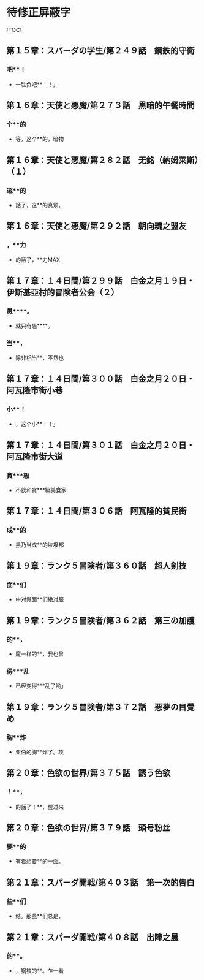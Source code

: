 # 待修正屏蔽字

[TOC]

## 第１５章：スパーダの学生/第２４９話　鋼鉄的守衛

### 吧**！

- 一胜负吧**！！」


## 第１６章：天使と悪魔/第２７３話　黒暗的午餐時間

### 个**的

- 等，这个**的，暗物


## 第１６章：天使と悪魔/第２８２話　无銘（納姆莱斯）（１）

### 这**的

- 話了，这**的真烦。


## 第１６章：天使と悪魔/第２９２話　朝向魂之盟友

### ，**力

- 的話了，**力MAX


## 第１７章：１４日間/第２９９話　白金之月１９日・伊斯基亞村的冒険者公会（２）

### 愚****。

- 就只有愚****。

### 当**，

- 除非相当**，不然也


## 第１７章：１４日間/第３００話　白金之月２０日・阿瓦隆市街小巷

### 小**！

- ，这个小**！！」


## 第１７章：１４日間/第３０１話　白金之月２０日・阿瓦隆市街大道

### 貪***級

- 不就和貪***級美食家


## 第１７章：１４日間/第３０６話　阿瓦隆的貧民街

### 成**的

- 黒乃当成**的垃圾都


## 第１９章：ランク５冒険者/第３６０話　超人剣技

### 面**们

- 中对假面**们絶对服


## 第１９章：ランク５冒険者/第３６２話　第三の加護

### 的**，

- 魔一样的**，我也曾

### 得***乱

- 已经变得***乱了哟」


## 第１９章：ランク５冒険者/第３７２話　悪夢の目覺め

### 胸**炸

- 亚伯的胸**炸了。攻


## 第２０章：色欲の世界/第３７５話　誘う色欲

### ！**，

- 的話了！**，醒过来


## 第２０章：色欲の世界/第３７９話　頭号粉丝

### 要**的

- 有着想要**的一面。


## 第２１章：スパーダ開戦/第４０３話　第一次的告白

### 些**们

- 结。那些**们总是，


## 第２１章：スパーダ開戦/第４０８話　出陣之晨

### 的**。

- ，钢铁的**。乍一看
